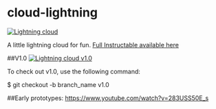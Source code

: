 # cloud-lightning

[![Lightning cloud](http://i.imgur.com/79LUuV7.png)](https://www.youtube.com/watch?v=XxMMNcU-hWE "Click to see the video")

A little lightning cloud for fun. [Full Instructable available here](http://www.instructables.com/id/How-to-make-a-Lightning-Cloud/)

##V1.0
[![Lightning cloud v1.0](http://i.imgur.com/79LUuV7.png)](https://www.youtube.com/watch?v=XxMMNcU-hWE "Click to see the video")

To check out v1.0, use the following command:

$ git checkout -b branch_name v1.0


##Early prototypes:
https://www.youtube.com/watch?v=283USS50E_s
